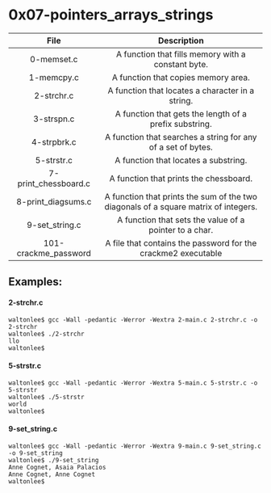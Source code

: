 # 0x07-pointers_arrays_strings

|                  File                       |                     Description                     |
| :-----------------------------------------: |  :-----------------------------------------------:  |
|        0-memset.c                   |   A function that fills memory with a constant byte. |
|        1-memcpy.c                   |   A function that copies memory area. |
|        2-strchr.c                   |   A function that locates a character in a string.  |
|        3-strspn.c                   |   A function that gets the length of a prefix substring. |
|        4-strpbrk.c                  |   A function that searches a string for any of a set of bytes. |
|        5-strstr.c                   |   A function that locates a substring.  |
|        7-print_chessboard.c         |   A function that prints the chessboard.  |
|        8-print_diagsums.c           |   A function that prints the sum of the two diagonals of a square matrix of integers.  |
|        9-set_string.c             |   A function that sets the value of a pointer to a char.  |
|        101-crackme_password               |   A file that contains the password for the crackme2 executable  |

## Examples:

#### 2-strchr.c
```
waltonlee$ gcc -Wall -pedantic -Werror -Wextra 2-main.c 2-strchr.c -o 2-strchr
waltonlee$ ./2-strchr
llo
waltonlee$
```
#### 5-strstr.c
```
waltonlee$ gcc -Wall -pedantic -Werror -Wextra 5-main.c 5-strstr.c -o 5-strstr
waltonlee$ ./5-strstr
world
waltonlee$
```
#### 9-set_string.c
```
waltonlee$ gcc -Wall -pedantic -Werror -Wextra 9-main.c 9-set_string.c -o 9-set_string
waltonlee$ ./9-set_string
Anne Cognet, Asaia Palacios
Anne Cognet, Anne Cognet
waltonlee$